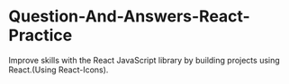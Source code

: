 # Question-And-Answers-React-Practice
Improve skills with the React JavaScript library by building projects using React.(Using React-Icons).
